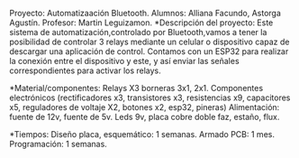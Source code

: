 Proyecto: Automatizaación Bluetooth.
Alumnos: Alliana Facundo, Astorga Agustín.
Profesor: Martin Leguizamon.
*Descripción del proyecto:
Este sistema de automatización,controlado por Bluetooth,vamos a tener la posibilidad de controlar 3 relays mediante un celular o dispositivo capaz de descargar una aplicación de control. Contamos con un ESP32 para realizar la conexión entre el dispositivo y este, y así enviar las señales correspondientes para activar los relays. 

*Material/componentes:
Relays X3
borneras 3x1, 2x1.
Componentes electrónicos (rectificadores x3, transistores x3, resistencias x9, capacitores x5, reguladores de voltaje X2, botones x2, esp32, pineras)
Alimentación: fuente de 12v, fuente de 5v.
Leds 9v, placa cobre doble faz, estaño, flux.

*Tiempos: 
Diseño placa, esquemático: 1 semanas.
Armado PCB: 1 mes.
Programación: 1 semanas.

